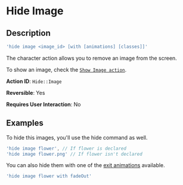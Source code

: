 # Hide Image

## Description

```javascript
'hide image <image_id> [with [animations] [classes]]'
```

The character action allows you to remove an image from the screen.

To show an image, check the [`Show Image action`](show-image.md).

**Action ID**: `Hide::Image`

**Reversible**: Yes

**Requires User Interaction**: No

## Examples

To hide this images, you'll use the hide command as well.

```javascript
'hide image flower', // If flower is declared
'hide image flower.png' // If flower isn't declared
```

You can also hide them with one of the [exit animations](https://daneden.github.io/animate.css/) available.

```javascript
'hide image flower with fadeOut'
```
